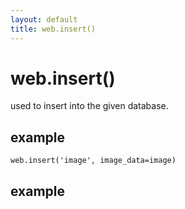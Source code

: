 ```yaml
---
layout: default
title: web.insert()
---
```


# web.insert()

used to insert into the given database.

## example

    web.insert('image', image_data=image)


## example